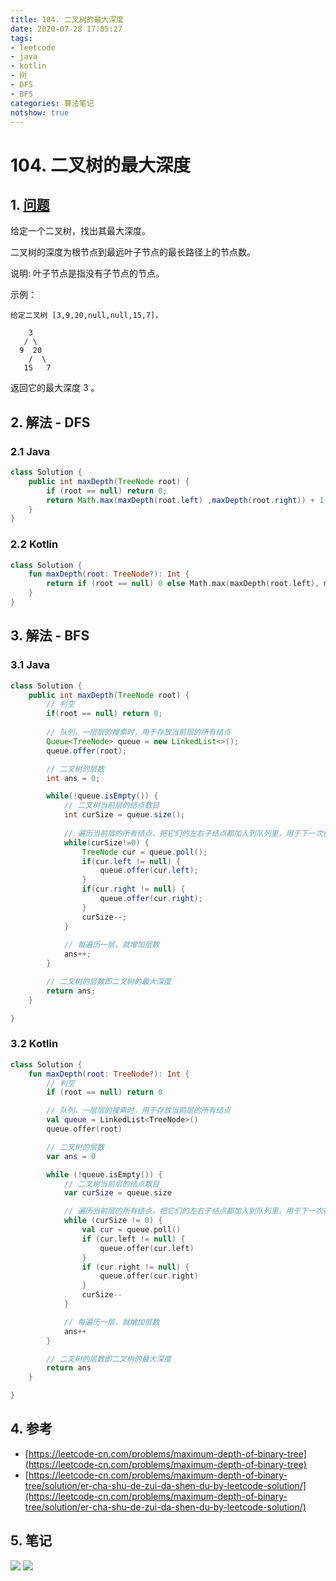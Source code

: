 ```yaml
---
title: 104. 二叉树的最大深度
date: 2020-07-28 17:05:27
tags:
- leetcode
- java
- kotlin
- 树
- DFS
- BFS
categories: 算法笔记
notshow: true
---
```

# 104. 二叉树的最大深度
## 1. [问题](https://leetcode-cn.com/problems/maximum-depth-of-binary-tree)
给定一个二叉树，找出其最大深度。

二叉树的深度为根节点到最远叶子节点的最长路径上的节点数。

说明: 叶子节点是指没有子节点的节点。

示例：
```
给定二叉树 [3,9,20,null,null,15,7]，

    3
   / \
  9  20
    /  \
   15   7
```
返回它的最大深度 3 。
<!--more-->

## 2. 解法 - DFS

### 2.1 Java
```java
class Solution {
    public int maxDepth(TreeNode root) {
        if (root == null) return 0;
        return Math.max(maxDepth(root.left) ,maxDepth(root.right)) + 1;
    }
}
```

### 2.2 Kotlin
```kotlin
class Solution {
    fun maxDepth(root: TreeNode?): Int {
        return if (root == null) 0 else Math.max(maxDepth(root.left), maxDepth(root.right)) + 1
    }
}
```

## 3. 解法 - BFS

### 3.1 Java
```java
class Solution {
    public int maxDepth(TreeNode root) {
        // 判空
        if(root == null) return 0;
    
        // 队列，一层层的搜索时，用于存放当前层的所有结点
        Queue<TreeNode> queue = new LinkedList<>();
        queue.offer(root);

        // 二叉树的层数
        int ans = 0;

        while(!queue.isEmpty()) {
            // 二叉树当前层的结点数目
            int curSize = queue.size();
            
            // 遍历当前层的所有结点，把它们的左右子结点都加入到队列里，用于下一次循环（外层）
            while(curSize!=0) {
                TreeNode cur = queue.poll();
                if(cur.left != null) {
                    queue.offer(cur.left); 
                }
                if(cur.right != null) {
                    queue.offer(cur.right); 
                }
                curSize--;
            }
            
            // 每遍历一层，就增加层数
            ans++;
        }

        // 二叉树的层数即二叉树的最大深度
        return ans;
    }

}
```

### 3.2 Kotlin
```kotlin
class Solution {
    fun maxDepth(root: TreeNode?): Int {
        // 判空
        if (root == null) return 0

        // 队列，一层层的搜索时，用于存放当前层的所有结点
        val queue = LinkedList<TreeNode>()
        queue.offer(root)

        // 二叉树的层数
        var ans = 0

        while (!queue.isEmpty()) {
            // 二叉树当前层的结点数目
            var curSize = queue.size

            // 遍历当前层的所有结点，把它们的左右子结点都加入到队列里，用于下一次循环（外层）
            while (curSize != 0) {
                val cur = queue.poll()
                if (cur.left != null) {
                    queue.offer(cur.left)
                }
                if (cur.right != null) {
                    queue.offer(cur.right)
                }
                curSize--
            }

            // 每遍历一层，就增加层数
            ans++
        }

        // 二叉树的层数即二叉树的最大深度
        return ans
    }

}
```

## 4. 参考
- [https://leetcode-cn.com/problems/maximum-depth-of-binary-tree](https://leetcode-cn.com/problems/maximum-depth-of-binary-tree)
- [https://leetcode-cn.com/problems/maximum-depth-of-binary-tree/solution/er-cha-shu-de-zui-da-shen-du-by-leetcode-solution/](https://leetcode-cn.com/problems/maximum-depth-of-binary-tree/solution/er-cha-shu-de-zui-da-shen-du-by-leetcode-solution/)

## 5. 笔记
![](https://777blog.oss-cn-shanghai.aliyuncs.com/leetcode/leetcode-104-1.jpg)
![](https://777blog.oss-cn-shanghai.aliyuncs.com/leetcode/leetcode-104-2.jpg)